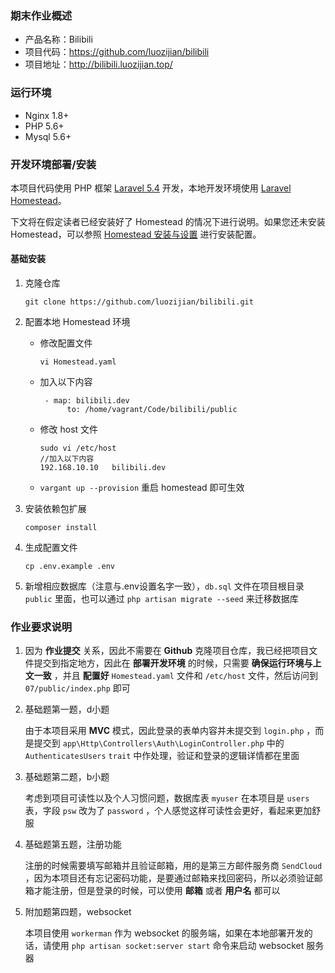 ### 期末作业概述

+ 产品名称：Bilibili
+ 项目代码：https://github.com/luozijian/bilibili
+ 项目地址：http://bilibili.luozijian.top/

### 运行环境

- Nginx 1.8+
- PHP 5.6+
- Mysql 5.6+

### 开发环境部署/安装

本项目代码使用 PHP 框架 [Laravel 5.4](http://laravel-china.org/docs/5.4/) 开发，本地开发环境使用 [Laravel Homestead](http://laravel-china.org/docs/5.4/homestead)。

下文将在假定读者已经安装好了 Homestead 的情况下进行说明。如果您还未安装 Homestead，可以参照 [Homestead 安装与设置](http://laravel-china.org/docs/5.4/homestead#installation-and-setup) 进行安装配置。

#### 基础安装

1. 克隆仓库

   ```
   git clone https://github.com/luozijian/bilibili.git
   ```


2. 配置本地 Homestead 环境

   + 修改配置文件

     ```
     vi Homestead.yaml
     ```

   + 加入以下内容

     ```
      - map: bilibili.dev
           to: /home/vagrant/Code/bilibili/public
     ```

   + 修改 host 文件

     ````
     sudo vi /etc/host
     //加入以下内容
     192.168.10.10   bilibili.dev
     ````

   + `vargant up --provision` 重启 homestead 即可生效

3. 安装依赖包扩展

   ```
   composer install
   ```

4. 生成配置文件

   ```
   cp .env.example .env
   ```

5. 新增相应数据库（注意与.env设置名字一致），`db.sql` 文件在项目根目录 `public` 里面，也可以通过 `php artisan migrate --seed` 来迁移数据库

### 作业要求说明

1. 因为 **作业提交** 关系，因此不需要在 **Github** 克隆项目仓库，我已经把项目文件提交到指定地方，因此在 **部署开发环境** 的时候，只需要 **确保运行环境与上文一致** ，并且 **配置好**  `Homestead.yaml` 文件和 `/etc/host` 文件，然后访问到 `07/public/index.php` 即可

2. 基础题第一题，d小题

   由于本项目采用 **MVC** 模式，因此登录的表单内容并未提交到 `login.php` ，而是提交到 `app\Http\Controllers\Auth\LoginController.php` 中的 `AuthenticatesUsers` `trait` 中作处理，验证和登录的逻辑详情都在里面

3. 基础题第二题，b小题

   考虑到项目可读性以及个人习惯问题，数据库表 `myuser` 在本项目是 `users` 表，字段 `psw` 改为了 `password` ，个人感觉这样可读性会更好，看起来更加舒服

4. 基础题第五题，注册功能

   注册的时候需要填写邮箱并且验证邮箱，用的是第三方邮件服务商 `SendCloud` ，因为本项目还有忘记密码功能，是要通过邮箱来找回密码，所以必须验证邮箱才能注册，但是登录的时候，可以使用 **邮箱** 或者 **用户名** 都可以

5. 附加题第四题，websocket

   本项目使用 `workerman` 作为 websocket 的服务端，如果在本地部署开发的话，请使用 `php artisan socket:server start` 命令来启动 websocket 服务器